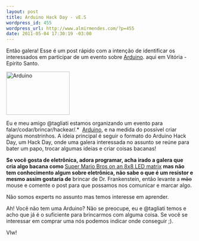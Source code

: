 ```yaml
--- 
layout: post
title: Arduino Hack Day - vE.S
wordpress_id: 455
wordpress_url: http://www.almirmendes.com/?p=455
date: 2011-05-04 17:30:19 -03:00
---
```

Então galera! Esse é um post rápido com a intenção de identificar os interessados em participar de um evento sobre <a href="http://www.arduino.cc">Arduino</a>. aqui em Vitória - Epírito Santo.

<img class="aligncenter" title="Arduino" src="http://arduino.cc/en/pub/skins/arduinoWide/img/logo.png" alt="Arduino" width="170" height="116" />

Eu e meu amigo @tagliati estamos organizando um evento para falar/codar/brincar/hackear/.*  <a href="http://www.arduino.cc">Arduino</a>, e na medida do possível criar alguns monstrinhos. A ideia principal é seguir o formato do Arduino Hack Day, um Hack Day, onde uma galera interessada no assunto se reúne para bater um papo, trocar algumas ideias e criar coisas bacanas!

<strong>Se você gosta de eletrônica, adora programar, acha irado a galera que cria algo bacana como </strong><a href="http://vimeo.com/9928343"> Super Mario Bros on an 8x8 LED matrix</a> <strong>mas não tem conhecimento algum sobre eletrônica, não sabe o que é um resistor e mesmo assim gostaria de</strong> brincar de Dr. Frankenstein, então levante a <del>mão</del> mouse e comente o post para que possamos nos comunicar e marcar algo.

Não somos experts no assunto mas temos interesse em aprender.

Ah! Você não tem uma Arduino? Não se preocupe, eu e @tagliati temos e acho que já é o suficiente para brincarmos com alguma coisa. Se você se interessar em comprar uma nós podemos indicar onde conseguir ;).

Vlw!
